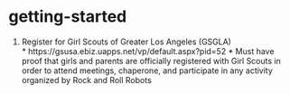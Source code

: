 # getting-started
<ol>
<li>Register for Girl Scouts of Greater Los Angeles (GSGLA)</li>
* https://gsusa.ebiz.uapps.net/vp/default.aspx?pid=52
* Must have proof that girls and parents are officially registered with Girl Scouts in order to attend meetings, chaperone, and participate in any activity organized by Rock and Roll Robots

</ol>
